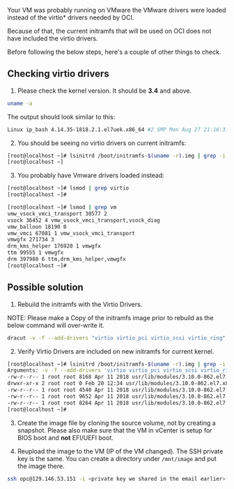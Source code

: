 Your VM was probably running on VMware the VMware drivers were loaded instead of the virtio* drivers needed by OCI.

Because of that, the current initramfs that will be used on OCI does not have included the virtio drivers.

 Before following the below steps, here's a couple of other things to check.

## Checking virtio drivers

1. Please check the kernel version. It should be **3.4** and above.

```sh
uname -a
```

The output should look similar to this:

```sh
Linux ip_bash 4.14.35-1818.2.1.el7uek.x86_64 #2 SMP Mon Aug 27 21:16:31 PDT 2018 x86_64 x86_64 x86_64 GNU/Linux
```

2. You should be seeing no virtio drivers on current initramfs:

```sh
[root@localhost ~]# lsinitrd /boot/initramfs-$(uname -r).img | grep -i virtio
[root@localhost ~]
```

3. You probably have Vmware drivers loaded instead:

```sh
[root@localhost ~]# lsmod | grep virtio
[root@localhost ~]#
```

```sh
[root@localhost ~]# lsmod | grep vm
vmw_vsock_vmci_transport 30577 2
vsock 36452 4 vmw_vsock_vmci_transport,vsock_diag
vmw_balloon 18190 0
vmw_vmci 67081 1 vmw_vsock_vmci_transport
vmwgfx 271734 3
drm_kms_helper 176920 1 vmwgfx
ttm 99555 1 vmwgfx
drm 397988 6 ttm,drm_kms_helper,vmwgfx
[root@localhost ~]#
```

## Possible solution

1. Rebuild the initramfs with the Virtio Drivers.

NOTE: Please make a Copy of the initramfs image prior to rebuild as the below command will over-write it.

```sh
dracut -v -f --add-drivers "virtio virtio_pci virtio_scsi virtio_ring" /boot/initramfs-$(uname -r).img $(uname -r)
```

2. Verify Virtio Drivers are included on new initramfs for current kernel.

```sh
[root@localhost ~]# lsinitrd /boot/initramfs-$(uname -r).img | grep -i virtio
Arguments: -v -f --add-drivers 'virtio virtio_pci virtio_scsi virtio_ring'
-rw-r--r-- 1 root root 8168 Apr 11 2018 usr/lib/modules/3.10.0-862.el7.x86_64/kernel/drivers/scsi/virtio_scsi.ko.xz
drwxr-xr-x 2 root root 0 Feb 20 12:34 usr/lib/modules/3.10.0-862.el7.x86_64/kernel/drivers/virtio
-rw-r--r-- 1 root root 4540 Apr 11 2018 usr/lib/modules/3.10.0-862.el7.x86_64/kernel/drivers/virtio/virtio.ko.xz
-rw-r--r-- 1 root root 9652 Apr 11 2018 usr/lib/modules/3.10.0-862.el7.x86_64/kernel/drivers/virtio/virtio_pci.ko.xz
-rw-r--r-- 1 root root 8264 Apr 11 2018 usr/lib/modules/3.10.0-862.el7.x86_64/kernel/drivers/virtio/virtio_ring.ko.xz
[root@localhost ~]#
```

3. Create the image file by cloning the source volume, not by creating a snapshot. Please also make sure that the VM in vCenter is setup for BIOS boot and **not** EFI/UEFI boot.

4. Reupload the image to the VM (IP of the VM changed). The SSH private key is the same. You can create a directory under `/mnt/image` and put the image there.

```sh
ssh opc@129.146.53.151 -i <private key we shared in the email earlier>
```

